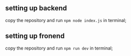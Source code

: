 ## setting up backend

copy the repository and run `npm node index.js` in terminal;

## setting up fronend

copy the repository and run `npm run dev` in terminal;

